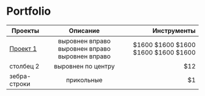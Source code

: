 # Portfolio
| Проекты                                      | Описание                                            |Инструменты                                                         |
| ----------------------                       |:------------------------------:                    | -----:                                                        |
|[Проект 1](https://colab.research.google.com/drive/1Qa4ktiroMPmv0Wv7ZRkH5yuN9Vcm7h7m?usp=sharing)            | выровнен вправо выровнен вправо  выровнен вправо   | $1600 $1600 $1600 $1600 $1600 $1600                           |  
| столбец 2                                    | выровнен по центру                                 |   $12                                                         |
| зебра-строки                                 | прикольные                                         |    $1                                                         |
